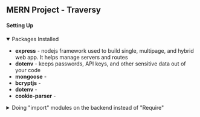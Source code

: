 ## MERN Project - Traversy 

#### Setting Up 


<details open>
<summary>Packages Installed</summary>
<ul>
    <li><strong>express</strong> - nodejs framework used to build single, multipage, and hybrid web app. It helps manage servers and routes</li>
    <li><strong>dotenv</strong> - keeps passwords, API keys, and other sensitive data out of your code</li>
    <li><strong>mongoose</strong> - </li>
    <li><strong>bcryptjs</strong> - </li>
    <li><strong>dotenv</strong> - </li>
    <li><strong>cookie-parser</strong> - </li>
</ul>
</details>

<details>
<summary>Doing "import" modules on the backend instead of "Require" </summary>
- Adding <code>  "type": "module",
</code> to the package.json file

</details>


